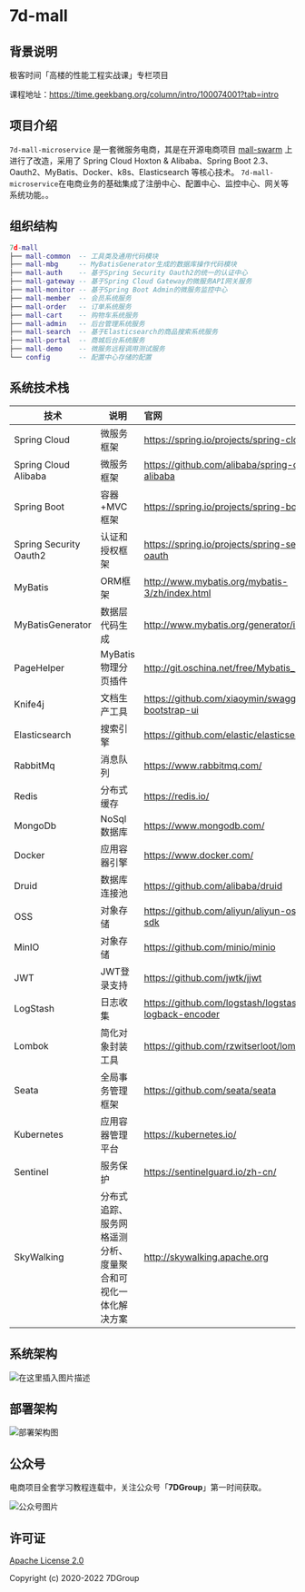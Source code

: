 # 7d-mall

## 背景说明

极客时间「高楼的性能工程实战课」专栏项目

课程地址：https://time.geekbang.org/column/intro/100074001?tab=intro

## 项目介绍

`7d-mall-microservice` 是一套微服务电商，其是在开源电商项目 [mall-swarm](https://github.com/macrozheng/mall-swarm) 上进行了改造，采用了 Spring Cloud Hoxton & Alibaba、Spring Boot 2.3、Oauth2、MyBatis、Docker、k8s、Elasticsearch 等核心技术。
`7d-mall-microservice`在电商业务的基础集成了注册中心、配置中心、监控中心、网关等系统功能。。 

## 组织结构

```lua
7d-mall
├── mall-common  -- 工具类及通用代码模块
├── mall-mbg     -- MyBatisGenerator生成的数据库操作代码模块
├── mall-auth    -- 基于Spring Security Oauth2的统一的认证中心
├── mall-gateway -- 基于Spring Cloud Gateway的微服务API网关服务
├── mall-monitor -- 基于Spring Boot Admin的微服务监控中心
├── mall-member  -- 会员系统服务
├── mall-order   -- 订单系统服务
├── mall-cart    -- 购物车系统服务
├── mall-admin   -- 后台管理系统服务
├── mall-search  -- 基于Elasticsearch的商品搜索系统服务
├── mall-portal  -- 商城后台系统服务
├── mall-demo    -- 微服务远程调用测试服务
└── config       -- 配置中心存储的配置
```

## 系统技术栈



| 技术                   | 说明                 | 官网                                                 |
| ---------------------- | -------------------- |:---------------------------------------------------- |
| Spring Cloud           | 微服务框架           | https://spring.io/projects/spring-cloud              |
| Spring Cloud Alibaba   | 微服务框架           | https://github.com/alibaba/spring-cloud-alibaba      |
| Spring Boot            | 容器+MVC框架         | https://spring.io/projects/spring-boot               |
| Spring Security Oauth2 | 认证和授权框架       | https://spring.io/projects/spring-security-oauth     |
| MyBatis                | ORM框架              | http://www.mybatis.org/mybatis-3/zh/index.html       |
| MyBatisGenerator       | 数据层代码生成       | http://www.mybatis.org/generator/index.html          |
| PageHelper             | MyBatis物理分页插件  | http://git.oschina.net/free/Mybatis_PageHelper       |
| Knife4j                | 文档生产工具         | https://github.com/xiaoymin/swagger-bootstrap-ui     |
| Elasticsearch          | 搜索引擎             | https://github.com/elastic/elasticsearch             |
| RabbitMq               | 消息队列             | https://www.rabbitmq.com/                            |
| Redis                  | 分布式缓存           | https://redis.io/                                    |
| MongoDb                | NoSql数据库          | https://www.mongodb.com/                             |
| Docker                 | 应用容器引擎         | https://www.docker.com/                              |
| Druid                  | 数据库连接池         | https://github.com/alibaba/druid                     |
| OSS                    | 对象存储             | https://github.com/aliyun/aliyun-oss-java-sdk        |
| MinIO                  | 对象存储             | https://github.com/minio/minio                       |
| JWT                    | JWT登录支持          | https://github.com/jwtk/jjwt                         |
| LogStash               | 日志收集             | https://github.com/logstash/logstash-logback-encoder |
| Lombok                 | 简化对象封装工具     | https://github.com/rzwitserloot/lombok               |
| Seata                  | 全局事务管理框架     | https://github.com/seata/seata                       |
| Kubernetes             | 应用容器管理平台     | https://kubernetes.io/                               |
|Sentinel|服务保护|https://sentinelguard.io/zh-cn/|
|SkyWalking|分布式追踪、服务网格遥测分析、度量聚合和可视化一体化解决方案|http://skywalking.apache.org|


## 系统架构
![在这里插入图片描述](https://img-blog.csdnimg.cn/20210509110259347.png?x-oss-process=image/watermark,type_ZmFuZ3poZW5naGVpdGk,shadow_10,text_aHR0cHM6Ly9ibG9nLmNzZG4ubmV0L3p1b3pld2Vp,size_16,color_FFFFFF,t_70#pic_center)

## 部署架构

![部署架构图](https://img-blog.csdnimg.cn/20210330185951870.png?x-oss-process=image/watermark,type_ZmFuZ3poZW5naGVpdGk,shadow_10,text_aHR0cHM6Ly9ibG9nLmNzZG4ubmV0L3p1b3pld2Vp,size_16,color_FFFFFF,t_70)


## 公众号

电商项目全套学习教程连载中，关注公众号「**7DGroup**」第一时间获取。

![公众号图片](https://img-blog.csdnimg.cn/20190304100509555.jpg)

## 许可证

[Apache License 2.0](LICENSE)

Copyright (c) 2020-2022 7DGroup
